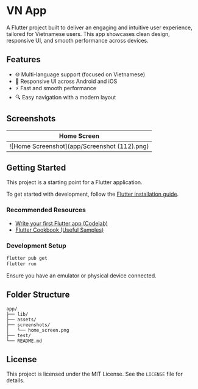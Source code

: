 # VN App

A Flutter project built to deliver an engaging and intuitive user experience, tailored for Vietnamese users. This app showcases clean design, responsive UI, and smooth performance across devices.

## Features

- 🌐 Multi-language support (focused on Vietnamese)
- 📱 Responsive UI across Android and iOS
- ⚡ Fast and smooth performance
- 🔍 Easy navigation with a modern layout

## Screenshots

| Home Screen |
|-------------|
| ![Home Screenshot](app/Screenshot (112).png) |



## Getting Started

This project is a starting point for a Flutter application.

To get started with development, follow the [Flutter installation guide](https://docs.flutter.dev/get-started/install).

### Recommended Resources

- [Write your first Flutter app (Codelab)](https://docs.flutter.dev/get-started/codelab)
- [Flutter Cookbook (Useful Samples)](https://docs.flutter.dev/cookbook)

### Development Setup

```bash
flutter pub get
flutter run
```

Ensure you have an emulator or physical device connected.

## Folder Structure

```
app/
├── lib/
├── assets/
├── screenshots/
│   └── home_screen.png
├── test/
└── README.md
```

## License

This project is licensed under the MIT License. See the `LICENSE` file for details.
